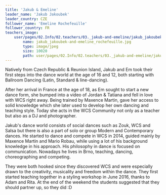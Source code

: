 ```yaml
---
title: 'Jakub & Emeline'
leader_name: 'Jakub Jakoubek'
leader_country: CZE
follower_name: 'Emeline Rochefeuille'
follower_country: FR
teachers_image:
    user/pages/02.Info/02.teachers/03._jakub-and-emeline/jakub_jakoubek-and-emeline_rochefeuille.jpg:
        name: jakub_jakoubek-and-emeline_rochefeuille.jpg
        type: image/jpeg
        size: 10020
        path: user/pages/02.Info/02.teachers/03._jakub-and-emeline/jakub_jakoubek-and-emeline_rochefeuille.jpg
---
```


Natively from Czech Republic & Reunion Island, Jakub and Em took their first steps into the dance world at the age of 16 and 12, both starting with Ballroom Dancing (Latin, Standard & line-dancing). 

After her arrival in France at the age of 18, as Em sought to start a new dance form, she bumped into a video of Jordan & Tatiana and fell in love with WCS right away. Being trained by Maxence Martin, gave her access to solid knowledge which she later used to develop her own dancing and teaching style. Today she acts in the WCS Community not only as a teacher but also as a DJ and photographer.

Jakub's dance world consists of social dances such as Zouk, WCS and Salsa but there is also a part of solo or group Modern and Contemporary dances. He started to dance and compete in WCS in 2014, guided mainly by Maxence Martin and Mario Robau, while using a lot of his background knowledge in his approach. His philosophy in dance is focused on communication. Nowadays he lives in Brno, teaching, dancing, choreographing and competing.

They were both hooked since they discovered WCS and were especially drawn to the creativity, musicality and freedom within the dance. They first started teaching together in a styling workshop in June 2016, thanks to Adam and Rita. At the end of the weekend the students suggested that they should partner up, so they did :D
